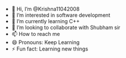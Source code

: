 - 👋 Hi, I’m @Krishna11042008
- 👀 I’m interested in software development
- 🌱 I’m currently learning C++
- 💞️ I’m looking to collaborate with Shubham sir
- 📫 How to reach me 
- 😄 Pronouns: Keep Learning 
- ⚡ Fun fact: Learning new things 

<!---
Krishna11042008/Krishna11042008 is a ✨ special ✨ repository because its `README.md` (this file) appears on your GitHub profile.
You can click the Preview link to take a look at your changes.
--->
